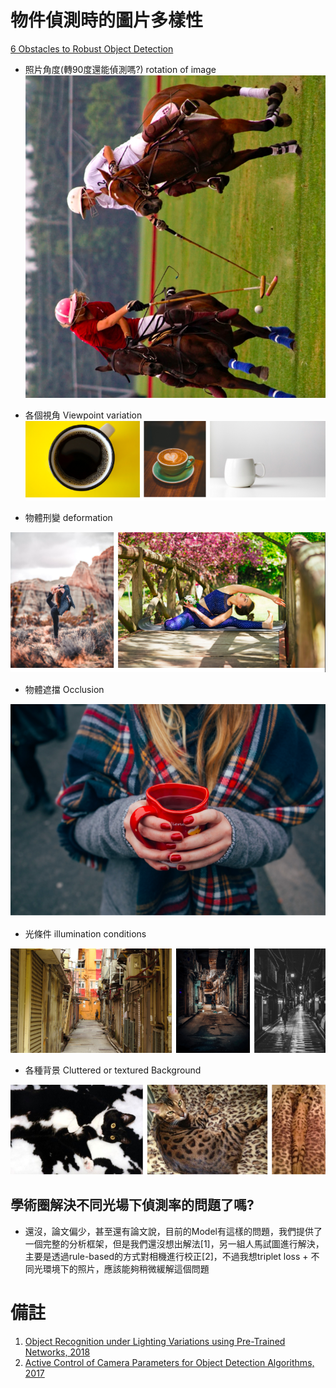 # 物件偵測時的圖片多樣性
[6 Obstacles to Robust Object Detection](https://towardsdatascience.com/6-obstacles-to-robust-object-detection-6802140302ef)

* 照片角度(轉90度還能偵測嗎?) rotation of image
<img src='./images/diversity_1.png'></img>

* 各個視角 Viewpoint variation
<img src='./images/diversity_2.png'></img>


* 物體刑變 deformation

<img src='./images/diversity_3.png'></img>

* 物體遮擋 Occlusion

<img src='./images/diversity_4.png'></img>

* 光條件 illumination conditions

<img src='./images/diversity_5.png'></img>

* 各種背景 Cluttered or textured Background

<img src='./images/diversity_6.png'></img>

## 學術圈解決不同光場下偵測率的問題了嗎?
* 還沒，論文偏少，甚至還有論文說，目前的Model有這樣的問題，我們提供了一個完整的分析框架，但是我們還沒想出解法[1]，另一組人馬試圖進行解決，主要是透過rule-based的方式對相機進行校正[2]，不過我想triplet loss + 不同光環境下的照片，應該能夠稍微緩解這個問題

# 備註
1. [Object Recognition under Lighting Variations using Pre-Trained Networks, 2018](https://ieeexplore.ieee.org/abstract/document/8707399)
2. [Active Control of Camera Parameters for Object Detection Algorithms, 2017](https://arxiv.org/pdf/1705.05685.pdf)
